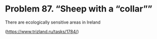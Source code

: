 # Problem 87. “Sheep with a “collar””

There are ecologically sensitive areas in Ireland

(https://www.trizland.ru/tasks/1784/)